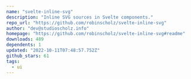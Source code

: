 ```yaml
---
name: "svelte-inline-svg"
description: "Inline SVG sources in Svelte components."
repo_url: "https://github.com/robinscholz/svelte-inline-svg"
author: "dev@studioscholz.info"
homepage: "https://github.com/robinscholz/svelte-inline-svg#readme"
downloads: 489
dependents: 1
updated: "2022-10-11T07:48:57.752Z"
github_stars: 61
tags: 
  - ui
---
```

